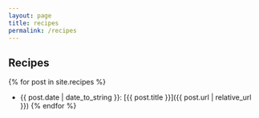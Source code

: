 ```yaml
---
layout: page
title: recipes
permalink: /recipes
---
```


## Recipes

{% for post in site.recipes %}
- {{ post.date | date_to_string }}: [{{ post.title }}]({{ post.url | relative_url }})
{% endfor %}